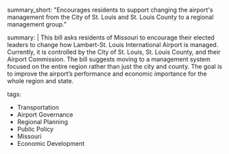 summary_short: "Encourages residents to support changing the airport's management from the City of St. Louis and St. Louis County to a regional management group."

summary: |
  This bill asks residents of Missouri to encourage their elected leaders to change how Lambert-St. Louis International Airport is managed. Currently, it is controlled by the City of St. Louis, St. Louis County, and their Airport Commission. The bill suggests moving to a management system focused on the entire region rather than just the city and county. The goal is to improve the airport’s performance and economic importance for the whole region and state.

tags:
  - Transportation
  - Airport Governance
  - Regional Planning
  - Public Policy
  - Missouri
  - Economic Development
